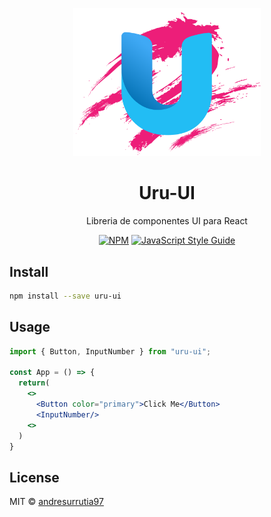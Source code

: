 <p align="center">
  <a href="http://ant.design">
    <img width="300" src="./src/Assets/logoUi.png">
  </a>
</p>

<h1 align="center">Uru-UI</h1>

<div align="center"> 
  
  Libreria de componentes UI para React

  [![NPM](https://img.shields.io/npm/v/uru-ui.svg)](https://www.npmjs.com/package/uru-ui) [![JavaScript Style Guide](https://img.shields.io/badge/code_style-standard-brightgreen.svg)](https://standardjs.com)

</div>



## Install

```bash
npm install --save uru-ui
```

## Usage

```jsx
import { Button, InputNumber } from "uru-ui";

const App = () => {
  return(
    <>
      <Button color="primary">Click Me</Button>
      <InputNumber/>
    <>
  )
}
```

## License

MIT © [andresurrutia97](https://github.com/andresurrutia97)
